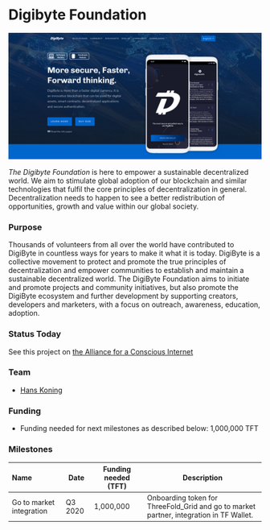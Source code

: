 # Digibyte Foundation

![](img/digibyte.jpg)

_The Digibyte Foundation_ is here to empower a sustainable decentralized world. We aim to stimulate global adoption of our blockchain and similar technologies that fulfil the core principles of decentralization in general. Decentralization needs to happen to see a better redistribution of opportunities, growth and value within our global society.

### Purpose

Thousands of volunteers from all over the world have contributed to DigiByte in countless ways for years to make it what it is today. DigiByte is a collective movement to protect and promote the true principles of decentralization and empower communities to establish and maintain a sustainable decentralized world. The DigiByte Foundation aims to initiate and promote projects and community initiatives, but also promote the DigiByte ecosystem and further development by supporting creators, developers and marketers, with a focus on outreach, awareness, education, adoption.

### Status Today

See this project on [the Alliance for a Conscious Internet](https://www.consciousinternet.org/index.html#/projects/DigiByte%20Foundation)

### Team

- [Hans Koning](https://www.consciousinternet.org/#/people/hans_koning)

### Funding

- Funding needed for next milestones as described below: 1,000,000 TFT

### Milestones

| Name                     | Date    | Funding needed (TFT) | Description                                                                             |
| :----------------------- | ------- | -------------------- | --------------------------------------------------------------------------------------- |
| Go to market integration | Q3 2020 | 1,000,000            | Onboarding token for ThreeFold_Grid and go to market partner, integration in TF Wallet. |